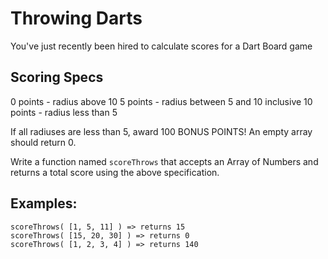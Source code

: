 # Throwing Darts
You've just recently been hired to calculate scores for a Dart Board game

## Scoring Specs
0 points - radius above 10
5 points - radius between 5 and 10 inclusive
10 points - radius less than 5

If all radiuses are less than 5, award 100 BONUS POINTS!
An empty array should return 0.

Write a function named `scoreThrows` that accepts an Array of Numbers and returns a total score using the above specification.

## Examples:

    scoreThrows( [1, 5, 11] ) => returns 15 
    scoreThrows( [15, 20, 30] ) => returns 0
    scoreThrows( [1, 2, 3, 4] ) => returns 140